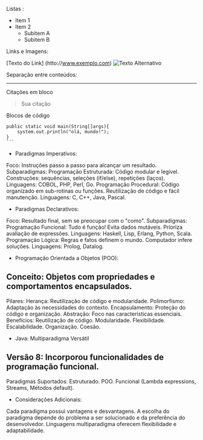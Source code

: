 Listas :

- Item 1
- Item 2
    - Subitem A
    - Subitem B

Links e Imagens:

[Texto do Link] (htto://www.exemplo.com)
![Texto Alternativo](imagem.jpg)

Separação entre conteúdos:


---

Citações em bloco

>Sua citação

Blocos de código






    public static void main(String[]args){
        system.out.println("olá, mundo!");
    }
    ```



* Paradigmas Imperativos:

Foco: Instruções passo a passo para alcançar um resultado.
Subparadigmas:
Programação Estruturada:
Código modular e legível.
Construções: sequências, seleções (if/else), repetições (laços).
Linguagens: COBOL, PHP, Perl, Go.
Programação Procedural:
Código organizado em sub-rotinas ou funções.
Reutilização de código e fácil manutenção.
Linguagens: C, C++, Java, Pascal.
* Paradigmas Declarativos:

Foco: Resultado final, sem se preocupar com o "como".
Subparadigmas:
Programação Funcional:
Tudo é função!
Evita dados mutáveis.
Prioriza avaliação de expressões.
Linguagens: Haskell, Lisp, Erlang, Python, Scala.
Programação Lógica:
Regras e fatos definem o mundo.
Computador infere soluções.
Linguagens: Prolog, Datalog.
* Programação Orientada a Objetos (POO):

## Conceito: Objetos com propriedades e comportamentos encapsulados.
Pilares:
Herança: Reutilização de código e modularidade.
Polimorfismo: Adaptação às necessidades do contexto.
Encapsulamento: Proteção do código e organização.
Abstração: Foco nas características essenciais.
Benefícios:
Reutilização de código.
Modularidade.
Flexibilidade.
Escalabilidade.
Organização.
Coesão.
* Java: Multiparadigma Versátil

## Versão 8: Incorporou funcionalidades de programação funcional.
Paradigmas Suportados:
Estruturado.
POO.
Funcional (Lambda expressions, Streams, Métodos default).
* Considerações Adicionais:

Cada paradigma possui vantagens e desvantagens.
A escolha do paradigma depende do problema a ser solucionado e da preferência do desenvolvedor.
Linguagens multiparadigma oferecem flexibilidade e adaptabilidade.